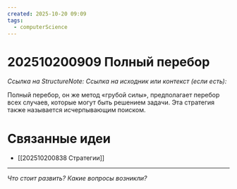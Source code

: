 ```yaml
---
created: 2025-10-20 09:09
tags:
  - computerScience
---
```

# 202510200909 Полный перебор

*Ссылка на StructureNote:*
*Ссылка на исходник или контекст (если есть):* 

Полный перебор, он же метод «грубой силы», предполагает перебор всех случаев, которые могут быть решением задачи. Эта стратегия также называется исчерпывающим поиском.
>
# Связанные идеи
- [[202510200838 Стратегии]]
---

*Что стоит развить? Какие вопросы возникли?*